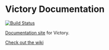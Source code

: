 Victory Documentation
======================

[![Build Status](https://travis-ci.org/FormidableLabs/victory-docs.svg?branch=master)](https://travis-ci.org/FormidableLabs/victory-docs)

[Documentation site](https://formidable.com/open-source/victory/) for Victory.

[Check out the wiki](https://github.com/FormidableLabs/formidable-landers/wiki)
